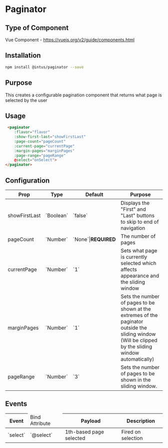 # Paginator

## Type of Component

Vue Component - https://vuejs.org/v2/guide/components.html

## Installation

```bash
npm install @intus/paginator --save
```

## Purpose

This creates a configurable pagination component that returns what page is selected by the user

## Usage

```html
 <paginator 
    :flavor="flavor"
    :show-first-last="showFirstLast"
    :page-count="pageCount"
    :current-page="currentPage"
    :margin-pages="marginPages" 
    :page-range="pageRange" 
    @select="onSelect">
</paginator>
```

## Configuration

<table>
    <thead>
        <tr>
            <th>Prop</th>
            <th>Type</th>
            <th>Default</th>
            <th>Purpose</th>
        </tr>
    </thead>
    <tbody>
        <tr>
            <td>showFirstLast</td>
            <td>`Boolean`</td>
            <td>`false`</td>
            <td>Displays the "First" and "Last" buttons to skip to end of navigation</td>
        </tr>
        <tr>
            <td>pageCount</td>
            <td>`Number`</td>
            <td>`None`|<b>REQUIRED</b></td>
            <td>The number of pages</td>
        </tr>
        <tr>
            <td>currentPage</td>
            <td>`Number`</td>
            <td>`1`</td>
            <td>Sets what page is currently selected which affects appearance and the sliding window</td>
        </tr>
        <tr>
            <td>marginPages</td>
            <td>`Number`</td>
            <td>`1`</td>
            <td>Sets the number of pages to be shown at the extremes of the paginator outside the sliding window (Will be clipped by the sliding window automatically)</td>
        </tr>
        <tr>
            <td>pageRange</td>
            <td>`Number`</td>
            <td>`3`</td>
            <td>Sets the number of pages to be shown in the sliding window.</td>
        </tr>
    </tbody>
</table>

## Events

<table>
    <thead>
        <tr>
            <th>Event</th>
            <td>Bind Attribute</td>
            <th>Payload</th>
            <th>Description</th>
        </tr>
    </thead>
    <tbody>
        <tr>
            <td>`select`</td>
            <td>`@select`</td>
            <td>1th-based page selected</td>
            <td>Fired on selection</td>
        </tr>
    </tbody>
</table>